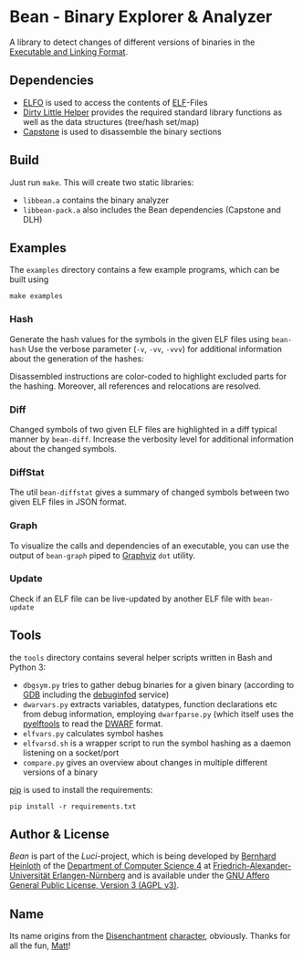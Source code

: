 Bean - Binary Explorer & Analyzer
=================================

A library to detect changes of different versions of binaries in the [Executable and Linking Format](https://en.wikipedia.org/wiki/Executable_and_Linkable_Format).


Dependencies
------------

 - [ELFO](https://gitlab.cs.fau.de/heinloth/elfo) is used to access the contents of [ELF](https://en.wikipedia.org/wiki/Executable_and_Linkable_Format)-Files
 - [Dirty Little Helper](https://gitlab.cs.fau.de/heinloth/dlh) provides the required standard library functions as well as the data structures (tree/hash set/map)
 - [Capstone](http://www.capstone-engine.org/) is used to disassemble the binary sections


Build
-----

Just run `make`. This will create two static libraries:

 - `libbean.a` contains the binary analyzer
 - `libbean-pack.a` also includes the Bean dependencies (Capstone and DLH)


Examples
--------

The `examples` directory contains a few example programs, which can be built using

    make examples

### Hash

Generate the hash values for the symbols in the given ELF files using `bean-hash`
Use the verbose parameter (`-v`, `-vv`, `-vvv`) for additional information about the generation of the hashes:

Disassembled instructions are color-coded to highlight excluded parts for the
hashing. Moreover, all references and relocations are resolved.


### Diff

Changed symbols of two given ELF files are highlighted in a diff typical manner by `bean-diff`.
Increase the verbosity level for additional information about the changed symbols.


### DiffStat

The util `bean-diffstat` gives a summary of changed symbols between two given ELF files in JSON format.


### Graph

To visualize the calls and dependencies of an executable, you can use the output of `bean-graph` piped to [Graphviz](https://graphviz.org/) `dot` utility.



### Update

Check if an ELF file can be live-updated by another ELF file with `bean-update`


Tools
-----

the `tools` directory contains several helper scripts written in Bash and Python 3:

 - `dbgsym.py` tries to gather debug binaries for a given binary (according to [GDB](https://sourceware.org/gdb/onlinedocs/gdb/Separate-Debug-Files.html) including the [debuginfod](https://sourceware.org/elfutils/Debuginfod.html) service)
 - `dwarvars.py` extracts variables, datatypes, function declarations etc from debug information, employing `dwarfparse.py` (which itself uses the [pyelftools](https://github.com/eliben/pyelftools) to read the [DWARF](https://dwarfstd.org/) format.
 - `elfvars.py` calculates symbol hashes
 - `elfvarsd.sh` is a wrapper script to run the symbol hashing as a daemon listening on a socket/port
 - `compare.py` gives an overview about changes in multiple different versions of a binary

[pip](https://pypi.org/project/pip/) is used to install the requirements:

	pip install -r requirements.txt


Author & License
----------------

*Bean* is part of the *Luci*-project, which is being developed by [Bernhard Heinloth](https://sys.cs.fau.de/person/heinloth) of the [Department of Computer Science 4](https://sys.cs.fau.de/) at [Friedrich-Alexander-Universität Erlangen-Nürnberg](https://www.fau.eu/) and is available under the [GNU Affero General Public License, Version 3 (AGPL v3)](LICENSE.md).


Name
----

Its name origins from the [Disenchantment](https://en.wikipedia.org/wiki/Disenchantment_(TV_series)) [character](https://disenchantment.fandom.com/wiki/Bean), obviously.
Thanks for all the fun, [Matt](https://en.wikipedia.org/wiki/Matt_Groening)!
